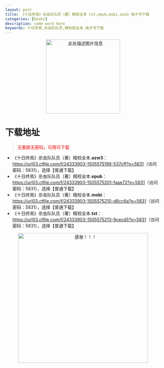```yaml
---
layout: post
title: 《十日终焉》杀虫队队员〔著〕精校全本 txt,epub,mobi,azw3 电子书下载
categories: [books]
description: some word here
keywords: 十日终焉,杀虫队队员,精校版全本,电子书下载
---
```


<div align="center"><img src="https://qweree.cn/wp-content/uploads/2025/05/shi-ri-zhong-yan-tuya.jpg" alt="此处描述图片信息" width="240px" height="auto"></div>

# 下载地址

> <p style="color:red" >无套路无密码，可用可下载</p>

- 《十日终焉》杀虫队队员〔著〕精校全本.**azw3**：<https://url03.ctfile.com/f/24333903-1505575198-537cff?p=5831>（访问密码：5831），选择【普通下载】
- 《十日终焉》杀虫队队员〔著〕精校全本.**epub**：<https://url03.ctfile.com/f/24333903-1505575201-faae72?p=5831>（访问密码：5831），选择【普通下载】
- 《十日终焉》杀虫队队员〔著〕精校全本.**mobi**：<https://url03.ctfile.com/f/24333903-1505575210-d6cc6a?p=5831>（访问密码：5831），选择【普通下载】
- 《十日终焉》杀虫队队员〔著〕精校全本.**txt**：<https://url03.ctfile.com/f/24333903-1505575213-9cecd5?p=5831>（访问密码：5831），选择【普通下载】

<div align="center"><img src="https://pic.imgdb.cn/item/6707df6bd29ded1a8ce37031.gif" alt="感谢！！！" width="420px" height="auto"/></div>
